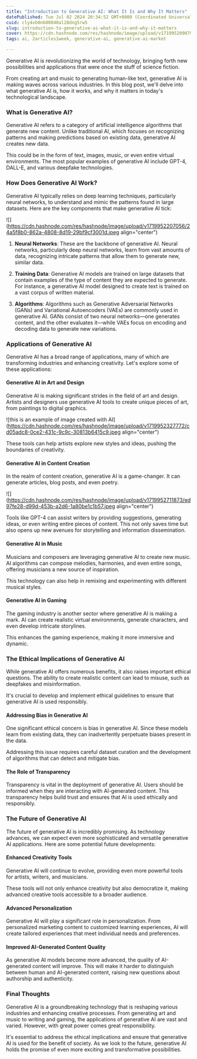 ```yaml
---
title: "Introduction to Generative AI: What It Is and Why It Matters"
datePublished: Tue Jul 02 2024 20:34:52 GMT+0000 (Coordinated Universal Time)
cuid: cly4vb0nb00040al28dng5rw5
slug: introduction-to-generative-ai-what-it-is-and-why-it-matters
cover: https://cdn.hashnode.com/res/hashnode/image/upload/v1719952090798/83a73208-33ae-4965-b2a5-4810020d09fb.jpeg
tags: ai, 2articles1week, generative-ai, generative-ai-market

---
```


Generative AI is revolutionizing the world of technology, bringing forth new possibilities and applications that were once the stuff of science fiction.

From creating art and music to generating human-like text, generative AI is making waves across various industries. In this blog post, we'll delve into what generative AI is, how it works, and why it matters in today's technological landscape.

### What is Generative AI?

Generative AI refers to a category of artificial intelligence algorithms that generate new content. Unlike traditional AI, which focuses on recognizing patterns and making predictions based on existing data, generative AI creates new data.

This could be in the form of text, images, music, or even entire virtual environments. The most popular examples of generative AI include GPT-4, DALL-E, and various deepfake technologies.

### How Does Generative AI Work?

Generative AI typically relies on deep learning techniques, particularly neural networks, to understand and mimic the patterns found in large datasets. Here are the key components that make generative AI tick:

![](https://cdn.hashnode.com/res/hashnode/image/upload/v1719952207056/24a5f8b0-862a-4808-8d19-29bf9cf3001d.jpeg align="center")

1. **Neural Networks**: These are the backbone of generative AI. Neural networks, particularly deep neural networks, learn from vast amounts of data, recognizing intricate patterns that allow them to generate new, similar data.
    
2. **Training Data**: Generative AI models are trained on large datasets that contain examples of the type of content they are expected to generate. For instance, a generative AI model designed to create text is trained on a vast corpus of written material.
    
3. **Algorithms**: Algorithms such as Generative Adversarial Networks (GANs) and Variational Autoencoders (VAEs) are commonly used in generative AI. GANs consist of two neural networks—one generates content, and the other evaluates it—while VAEs focus on encoding and decoding data to generate new variations.
    

### Applications of Generative AI

Generative AI has a broad range of applications, many of which are transforming industries and enhancing creativity. Let's explore some of these applications:

#### Generative AI in Art and Design

Generative AI is making significant strides in the field of art and design. Artists and designers use generative AI tools to create unique pieces of art, from paintings to digital graphics.

![this is an example of image created with AI](https://cdn.hashnode.com/res/hashnode/image/upload/v1719952327772/cd05adc8-0ce2-431c-9c9c-30813b6415c9.jpeg align="center")

These tools can help artists explore new styles and ideas, pushing the boundaries of creativity.

#### Generative AI in Content Creation

In the realm of content creation, generative AI is a game-changer. It can generate articles, blog posts, and even poetry.

![](https://cdn.hashnode.com/res/hashnode/image/upload/v1719952711873/ed97fe28-d99d-453b-a2d6-1a80be1c1b57.jpeg align="center")

Tools like GPT-4 can assist writers by providing suggestions, generating ideas, or even writing entire pieces of content. This not only saves time but also opens up new avenues for storytelling and information dissemination.

#### Generative AI in Music

Musicians and composers are leveraging generative AI to create new music. AI algorithms can compose melodies, harmonies, and even entire songs, offering musicians a new source of inspiration.

This technology can also help in remixing and experimenting with different musical styles.

#### Generative AI in Gaming

The gaming industry is another sector where generative AI is making a mark. AI can create realistic virtual environments, generate characters, and even develop intricate storylines.

This enhances the gaming experience, making it more immersive and dynamic.

### The Ethical Implications of Generative AI

While generative AI offers numerous benefits, it also raises important ethical questions. The ability to create realistic content can lead to misuse, such as deepfakes and misinformation.

It's crucial to develop and implement ethical guidelines to ensure that generative AI is used responsibly.

#### Addressing Bias in Generative AI

One significant ethical concern is bias in generative AI. Since these models learn from existing data, they can inadvertently perpetuate biases present in the data.

Addressing this issue requires careful dataset curation and the development of algorithms that can detect and mitigate bias.

#### The Role of Transparency

Transparency is vital in the deployment of generative AI. Users should be informed when they are interacting with AI-generated content. This transparency helps build trust and ensures that AI is used ethically and responsibly.

### The Future of Generative AI

The future of generative AI is incredibly promising. As technology advances, we can expect even more sophisticated and versatile generative AI applications. Here are some potential future developments:

#### Enhanced Creativity Tools

Generative AI will continue to evolve, providing even more powerful tools for artists, writers, and musicians.

These tools will not only enhance creativity but also democratize it, making advanced creative tools accessible to a broader audience.

#### Advanced Personalization

Generative AI will play a significant role in personalization. From personalized marketing content to customized learning experiences, AI will create tailored experiences that meet individual needs and preferences.

#### Improved AI-Generated Content Quality

As generative AI models become more advanced, the quality of AI-generated content will improve. This will make it harder to distinguish between human and AI-generated content, raising new questions about authorship and authenticity.

### Final Thoughts

Generative AI is a groundbreaking technology that is reshaping various industries and enhancing creative processes. From generating art and music to writing and gaming, the applications of generative AI are vast and varied. However, with great power comes great responsibility.

It's essential to address the ethical implications and ensure that generative AI is used for the benefit of society. As we look to the future, generative AI holds the promise of even more exciting and transformative possibilities.